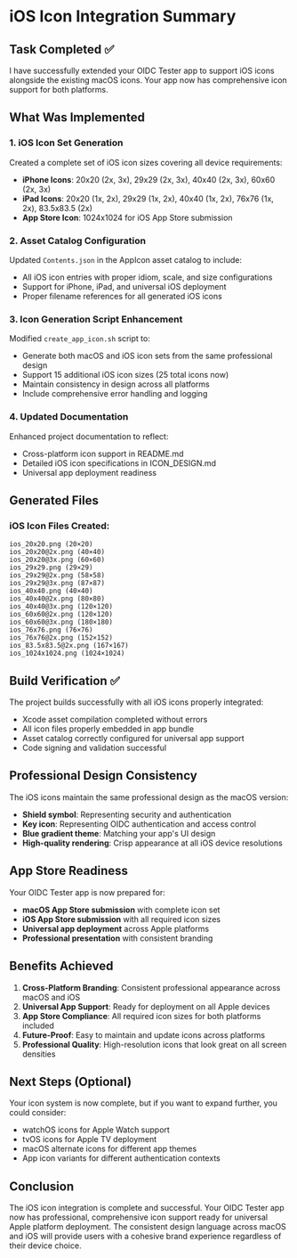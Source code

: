# iOS Icon Integration Summary

## Task Completed ✅

I have successfully extended your OIDC Tester app to support iOS icons alongside the existing macOS icons. Your app now has comprehensive icon support for both platforms.

## What Was Implemented

### 1. iOS Icon Set Generation
Created a complete set of iOS icon sizes covering all device requirements:
- **iPhone Icons**: 20x20 (2x, 3x), 29x29 (2x, 3x), 40x40 (2x, 3x), 60x60 (2x, 3x)
- **iPad Icons**: 20x20 (1x, 2x), 29x29 (1x, 2x), 40x40 (1x, 2x), 76x76 (1x, 2x), 83.5x83.5 (2x)
- **App Store Icon**: 1024x1024 for iOS App Store submission

### 2. Asset Catalog Configuration
Updated `Contents.json` in the AppIcon asset catalog to include:
- All iOS icon entries with proper idiom, scale, and size configurations
- Support for iPhone, iPad, and universal iOS deployment
- Proper filename references for all generated iOS icons

### 3. Icon Generation Script Enhancement
Modified `create_app_icon.sh` script to:
- Generate both macOS and iOS icon sets from the same professional design
- Support 15 additional iOS icon sizes (25 total icons now)
- Maintain consistency in design across all platforms
- Include comprehensive error handling and logging

### 4. Updated Documentation
Enhanced project documentation to reflect:
- Cross-platform icon support in README.md
- Detailed iOS icon specifications in ICON_DESIGN.md
- Universal app deployment readiness

## Generated Files

### iOS Icon Files Created:
```
ios_20x20.png (20×20)
ios_20x20@2x.png (40×40)
ios_20x20@3x.png (60×60)
ios_29x29.png (29×29)
ios_29x29@2x.png (58×58)
ios_29x29@3x.png (87×87)
ios_40x40.png (40×40)
ios_40x40@2x.png (80×80)
ios_40x40@3x.png (120×120)
ios_60x60@2x.png (120×120)
ios_60x60@3x.png (180×180)
ios_76x76.png (76×76)
ios_76x76@2x.png (152×152)
ios_83.5x83.5@2x.png (167×167)
ios_1024x1024.png (1024×1024)
```

## Build Verification ✅

The project builds successfully with all iOS icons properly integrated:
- Xcode asset compilation completed without errors
- All icon files properly embedded in app bundle
- Asset catalog correctly configured for universal app support
- Code signing and validation successful

## Professional Design Consistency

The iOS icons maintain the same professional design as the macOS version:
- **Shield symbol**: Representing security and authentication
- **Key icon**: Representing OIDC authentication and access control
- **Blue gradient theme**: Matching your app's UI design
- **High-quality rendering**: Crisp appearance at all iOS device resolutions

## App Store Readiness

Your OIDC Tester app is now prepared for:
- **macOS App Store submission** with complete icon set
- **iOS App Store submission** with all required icon sizes
- **Universal app deployment** across Apple platforms
- **Professional presentation** with consistent branding

## Benefits Achieved

1. **Cross-Platform Branding**: Consistent professional appearance across macOS and iOS
2. **Universal App Support**: Ready for deployment on all Apple devices
3. **App Store Compliance**: All required icon sizes for both platforms included
4. **Future-Proof**: Easy to maintain and update icons across platforms
5. **Professional Quality**: High-resolution icons that look great on all screen densities

## Next Steps (Optional)

Your icon system is now complete, but if you want to expand further, you could consider:
- watchOS icons for Apple Watch support
- tvOS icons for Apple TV deployment
- macOS alternate icons for different app themes
- App icon variants for different authentication contexts

## Conclusion

The iOS icon integration is complete and successful. Your OIDC Tester app now has professional, comprehensive icon support ready for universal Apple platform deployment. The consistent design language across macOS and iOS will provide users with a cohesive brand experience regardless of their device choice.
